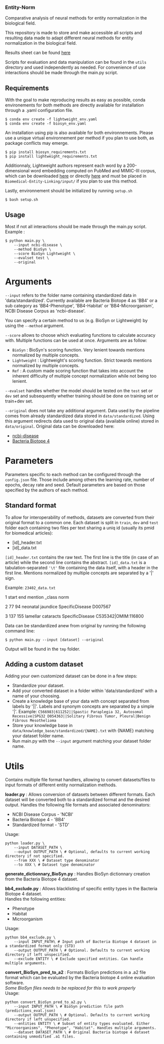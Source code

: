 ### Entity-Norm

Comparative analysis of neural methods for entity normalization in the biological field.

This repository is made to store and make accessible all scripts and resulting data made to adapt different neural methods for entity normalization in the biological field.

Results sheet can be found [here](https://docs.google.com/spreadsheets/d/1dDVcLoVeu9MloluEPtpPtgt2v-_XlFCQ35QN0NUJbpg/edit?usp=sharing)

Scripts for evaluation and data manipulation can be found in the `utils` directory and used independently as needed.
For convenience of use interactions should be made through the main.py script.

## Requirements
With the goal to make reproducing results as easy as possible, conda environements for both methods are directly available for installation through a .yaml configuration file.
```
$ conda env create -f lightweight_env.yaml
$ conda env create -f biosyn_env.yaml
```
An installation using pip is also available for both environnements. Please use a unique virtual environnement per method if you plan to use both, as package conflicts may emerge.
```
$ pip install biosyn_requirements.txt
$ pip install lightweight_requirements.txt
```

Additionnaly, Lightweight authors represent each word by a 200-dimensional word embedding computed on PubMed and MIMIC-III corpus, which can be downloaded [here](https://github.com/ncbi-nlp/BioSentVec) or directly [here](https://ftp.ncbi.nlm.nih.gov/pub/lu/Suppl/BioSentVec/BioWordVec_PubMed_MIMICIII_d200.vec.bin) and must be placed in `Biomedical-Entity-Linking/input/` if you plan to use this method.

Lastly, environnement should be initialized by running `setup.sh`
```
$ bash setup.sh
```

## Usage
Most if not all interactions should be made through the main.py script.
Example :
```
$ python main.py \
    --input ncbi-disease \
    --method BioSyn \
    --score BioSyn Lightweight \
    --evalset test \
    --original
```

# Arguments
`--input` refers to the folder name containing standardized data in 'data/standardized'. Currently available are Bacteria Biotope 4 as 'BB4' or a sub category as 'BB4-Phenotype', 'BB4-Habitat' or 'BB4-Microorganism', NCBI Disease Corpus as 'ncbi-disease'.

You can specify a certain method to us (e.g. BioSyn or Lightweight) by using the `--method` argument.

`--score` allows to choose which evaluating functions to calculate accuracy with. Multiple functions can be used at once.
Arguments are as follow:
- `BioSyn` : BioSyn's scoring function. Very lenient towards mentions normalized by multiple concepts.
- `Lightweight` : Lightweight's scoring function. Strict towards mentions normalized by multiple concepts.
- `Ref` : A custom made scoring function that takes into account the inherent difficulty of multiple concept          normalization while not being too lenient.

`--evalset` handles whether the model should be tested on the `test` set or `dev` set and subsequently whether training should be done on training set or train+dev set.

`--original` does not take any additional argument. Data used by the pipeline comes from already standardized data stored in `data/standardized`. Using this argument redirects data used to original data (available online) stored in `data/original`.
Original data can be downloaded here:
- [ncbi-disease](https://www.ncbi.nlm.nih.gov/CBBresearch/Dogan/DISEASE/)
- [Bacteria Biotope 4](https://sites.google.com/view/bb-2019/dataset?authuser=0)

# Parameters
Parameters specific to each method can be configured through the `config.json` file. Those include among others the learning rate, number of epochs, decay rate and seed.
Default parameters are based on those specified by the authors of each method.

## Standard format
To allow for interoperability of methods, datasets are converted from their original format to a common one.
Each dataset is split in `train`, `dev` and `test` folder each containing two files per text sharing a uniq id (usually its pmid for biomedical articles):
- [id]_header.txt
- [id]_data.txt

`[id]_header.txt` contains the raw text. The first line is the title (in case of an article) while the second line contains the abstract.
`[id]_data.txt` is a tabulation-separated `'\t'` file containing the data itself, with a header in the first line.
Mentions normalized by multiple concepts are separated by a '|' sign.

Example: `23402_data.txt`

1    start	end	mention	            _class	        norm

2    77	    94	neonatal jaundice	SpecificDisease	D007567

3    137	155	lamellar cataracts	SpecificDisease	C535342|OMIM:116800

Data can be standardized anew from original by running the following command line:
```
$ python main.py --input [dataset] --original
```
Output will be found in the `tmp` folder.

## Adding a custom dataset
Adding your own customized dataset can be done in a few steps:
- Standardize your dataset.
- Add your converted dataset in a folder within 'data/standardized' with a name of your choosing.
- Create a knowledge base of your data with concept separated from labels by '||'. Labels and synonym concepts are separated by a simple '|'.
        Example:
       ```C566983|611252||Spastic Paraplegia 32, Autosomal Recessive|SPG32
        D054363||Solitary Fibrous Tumor, Pleural|Benign Fibrous Mesothelioma```
- Store your knowledge base in `data/knowledge_base/standardized/{NAME}.txt` with {NAME} matching your dataset folder name.
- Run main.py with the `--input` argument matching your dataset folder name.

# Utils
Contains multiple file format handlers, allowing to convert datasets/files to input formats of different entity normalization methods.

**loader.py** : Allows conversion of datasets between different formats. Each dataset will be converted both to a standardized format and the desired output.
Handles the following file formats and associated denominators:
* NCBI Disease Corpus - 'NCBI'  
* Bacteria Biotope 4 - 'BB4'  
* Standardized format - 'STD'  

Usage:
```
python loader.py \
    --input DATASET_PATH \
    --output OUTPUT_PATH \ # Optional, defaults to current working directory if not specified.
    --from XXX \ # Dataset type denominator
    --to XXX \ # Dataset type denominator
```

**generate_dictionnary_BioSyn.py** : Handles BioSyn dictionnary creation from the Bacteria Biotope 4 dataset.  


**bb4_exclude.py** : Allows blacklisting of specific entity types in the Bacteria Biotope 4 dataset.  
Handles the following entities:   
* Phenotype  
* Habitat  
* Microorganism  

Usage:
```
python bb4_exclude.py \
    --input INPUT_PATH\ # Input path of Bacteria Biotope 4 dataset in a standardized format only (STD)
    --output OUTPUT_PATH \ # Optional. Defaults to current working directory if left unspecified.
    --exclude ENTITY \ # Exclude specified entities. Can handle multiple arguments.
```


**convert_BioSyn_pred_to_a2** : Formats BioSyn predictions in a .a2 file format which can be evaluated by the Bacteria biotope 4 online evaluation software.  
*Some BioSyn files needs to be replaced for this to work properly*  
Usage:
```
python convert_BioSyn_pred_to_a2.py \
    --input INPUT_PATH \ # BioSyn prediction file path (predictions_eval.json)
    --output OUTPUT_PATH \ # Optional. Defaults to current working directory if left unspecified.
    --entities ENTITY \ # Subset of entity types evaluated. Either "Microorganisms", "Phenotype", "Habitat". Handles multiple arguments.
    --dataset DATASET_PATH \ # Original Bacteria biotope 4 dataset containing unmodified .a1 files.
```
